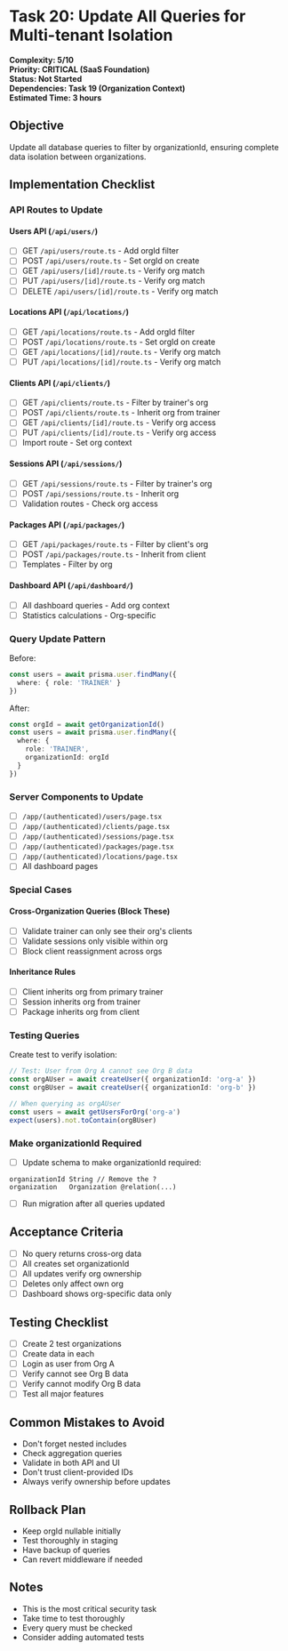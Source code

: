 # Task 20: Update All Queries for Multi-tenant Isolation

**Complexity: 5/10**  
**Priority: CRITICAL (SaaS Foundation)**  
**Status: Not Started**  
**Dependencies: Task 19 (Organization Context)**  
**Estimated Time: 3 hours**

## Objective
Update all database queries to filter by organizationId, ensuring complete data isolation between organizations.

## Implementation Checklist

### API Routes to Update

#### Users API (`/api/users/`)
- [ ] GET `/api/users/route.ts` - Add orgId filter
- [ ] POST `/api/users/route.ts` - Set orgId on create
- [ ] GET `/api/users/[id]/route.ts` - Verify org match
- [ ] PUT `/api/users/[id]/route.ts` - Verify org match
- [ ] DELETE `/api/users/[id]/route.ts` - Verify org match

#### Locations API (`/api/locations/`)
- [ ] GET `/api/locations/route.ts` - Add orgId filter
- [ ] POST `/api/locations/route.ts` - Set orgId on create
- [ ] GET `/api/locations/[id]/route.ts` - Verify org match
- [ ] PUT `/api/locations/[id]/route.ts` - Verify org match

#### Clients API (`/api/clients/`)
- [ ] GET `/api/clients/route.ts` - Filter by trainer's org
- [ ] POST `/api/clients/route.ts` - Inherit org from trainer
- [ ] GET `/api/clients/[id]/route.ts` - Verify org access
- [ ] PUT `/api/clients/[id]/route.ts` - Verify org access
- [ ] Import route - Set org context

#### Sessions API (`/api/sessions/`)
- [ ] GET `/api/sessions/route.ts` - Filter by trainer's org
- [ ] POST `/api/sessions/route.ts` - Inherit org
- [ ] Validation routes - Check org access

#### Packages API (`/api/packages/`)
- [ ] GET `/api/packages/route.ts` - Filter by client's org
- [ ] POST `/api/packages/route.ts` - Inherit from client
- [ ] Templates - Filter by org

#### Dashboard API (`/api/dashboard/`)
- [ ] All dashboard queries - Add org context
- [ ] Statistics calculations - Org-specific

### Query Update Pattern

Before:
```typescript
const users = await prisma.user.findMany({
  where: { role: 'TRAINER' }
})
```

After:
```typescript
const orgId = await getOrganizationId()
const users = await prisma.user.findMany({
  where: { 
    role: 'TRAINER',
    organizationId: orgId
  }
})
```

### Server Components to Update
- [ ] `/app/(authenticated)/users/page.tsx`
- [ ] `/app/(authenticated)/clients/page.tsx`
- [ ] `/app/(authenticated)/sessions/page.tsx`
- [ ] `/app/(authenticated)/packages/page.tsx`
- [ ] `/app/(authenticated)/locations/page.tsx`
- [ ] All dashboard pages

### Special Cases

#### Cross-Organization Queries (Block These)
- [ ] Validate trainer can only see their org's clients
- [ ] Validate sessions only visible within org
- [ ] Block client reassignment across orgs

#### Inheritance Rules
- [ ] Client inherits org from primary trainer
- [ ] Session inherits org from trainer
- [ ] Package inherits org from client

### Testing Queries
Create test to verify isolation:
```typescript
// Test: User from Org A cannot see Org B data
const orgAUser = await createUser({ organizationId: 'org-a' })
const orgBUser = await createUser({ organizationId: 'org-b' })

// When querying as orgAUser
const users = await getUsersForOrg('org-a')
expect(users).not.toContain(orgBUser)
```

### Make organizationId Required
- [ ] Update schema to make organizationId required:
```prisma
organizationId String // Remove the ?
organization   Organization @relation(...)
```
- [ ] Run migration after all queries updated

## Acceptance Criteria
- [ ] No query returns cross-org data
- [ ] All creates set organizationId
- [ ] All updates verify org ownership
- [ ] Deletes only affect own org
- [ ] Dashboard shows org-specific data only

## Testing Checklist
- [ ] Create 2 test organizations
- [ ] Create data in each
- [ ] Login as user from Org A
- [ ] Verify cannot see Org B data
- [ ] Verify cannot modify Org B data
- [ ] Test all major features

## Common Mistakes to Avoid
- Don't forget nested includes
- Check aggregation queries
- Validate in both API and UI
- Don't trust client-provided IDs
- Always verify ownership before updates

## Rollback Plan
- Keep orgId nullable initially
- Test thoroughly in staging
- Have backup of queries
- Can revert middleware if needed

## Notes
- This is the most critical security task
- Take time to test thoroughly
- Every query must be checked
- Consider adding automated tests